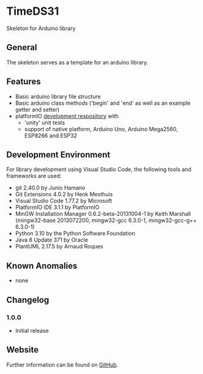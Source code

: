 # TimeDS31

Skeleton for Arduino library


## General

The skeleton serves as a template for an arduino library.  


## Features

* Basic arduino library file structure
* Basic arduino class methods ('begin' and 'end' as well as an example getter and setter) 
* platformIO [development respository](https://github.com/steftri/ArduinoLibrarySkeleton_dev) with 
  * 'unity' unit tests
  * support of native platform, Arduino Uno, Arduino Mega2560, ESP8266 and ESP32 


## Development Environment

For library development using Visual Studio Code, the following tools and frameworks are used:

* git 2.40.0 by Junio Hamano 
* Git Extensions 4.0.2 by Henk Mesthuis
* Visual Studio Code 1.77.2 by Microsoft
* PlatformIO IDE 3.1.1 by PlatformIO
* MinGW Installation Manager 0.6.2-beta-20131004-1 by Keith Marshall (mingw32-base 2013072200, mingw32-gcc 6.3.0-1, mingw32-gcc-g++ 6.3.0-1)
* Python 3.10 by the Python Software Foundation
* Java 8 Update 371 by Oracle
* PlantUML 2.17.5 by Arnaud Roques


## Known Anomalies

* none


## Changelog

### 1.0.0

* Initial release


## Website

Further information can be found on [GitHub](https://github.com/steftri/ArduinoLibrarySkeleton).

